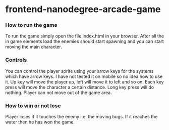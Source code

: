 frontend-nanodegree-arcade-game
===============================
### How to run the game
To run the game simply open the file index.html in your browser.
After all the in game elements load the enemies should start spawning and
you can start moving the main character.

### Controls
You can control the player sprite using your arrow keys for the systems which
have arrow keys. I have not tested it on mobile so no idea how to use it.
Up key will move the player up, left will move it to left and so on.
Each key press will move the character a certain distance.
Long key press will do nothing. Player can not move out of the game area.

### How to win or not lose
Player loses if it touches the enemy i.e. the moving bugs. If it reaches the
water then he has won the game.
